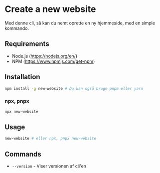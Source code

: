 # Create a new website

Med denne cli, så kan du nemt oprette en ny hjemmeside, med en simple kommando.

## Requirements

- Node.js (https://nodejs.org/en/)
- NPM (https://www.npmjs.com/get-npm)

## Installation

```bash
npm install -g new-website # Du kan også bruge pnpm eller yarn
```

### npx, pnpx

```bash
npx new-website
```

## Usage

```bash
new-website # eller npx, pnpx new-website
```

## Commands

- `--version` - Viser versionen af cli'en
